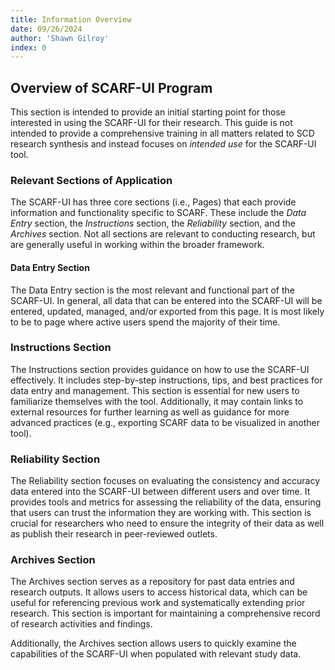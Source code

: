 ```yaml
---
title: Information Overview
date: 09/26/2024
author: 'Shawn Gilroy'
index: 0
---
```


## Overview of SCARF-UI Program

This section is intended to provide an initial starting point for those interested in using the SCARF-UI for their research. This guide is not intended to provide a comprehensive training in all matters related to SCD research synthesis and instead focuses on _intended use_ for the SCARF-UI tool.

### Relevant Sections of Application

The SCARF-UI has three core sections (i.e., Pages) that each provide information and functionality specific to SCARF. These include the _Data Entry_ section, the _Instructions_ section, the _Reliability_ section, and the _Archives_ section. Not all sections are relevant to conducting research, but are generally useful in working within the broader framework.

#### Data Entry Section

The Data Entry section is the most relevant and functional part of the SCARF-UI. In general, all data that can be entered into the SCARF-UI will be entered, updated, managed, and/or exported from this page. It is most likely to be to page where active users spend the majority of their time.

### Instructions Section

The Instructions section provides guidance on how to use the SCARF-UI effectively. It includes step-by-step instructions, tips, and best practices for data entry and management. This section is essential for new users to familiarize themselves with the tool. Additionally, it may contain links to external resources for further learning as well as guidance for more advanced practices (e.g., exporting SCARF data to be visualized in another tool).

### Reliability Section

The Reliability section focuses on evaluating the consistency and accuracy data entered into the SCARF-UI between different users and over time. It provides tools and metrics for assessing the reliability of the data, ensuring that users can trust the information they are working with. This section is crucial for researchers who need to ensure the integrity of their data as well as publish their research in peer-reviewed outlets.

### Archives Section

The Archives section serves as a repository for past data entries and research outputs. It allows users to access historical data, which can be useful for referencing previous work and systematically extending prior research. This section is important for maintaining a comprehensive record of research activities and findings.

Additionally, the Archives section allows users to quickly examine the capabilities of the SCARF-UI when populated with relevant study data.
